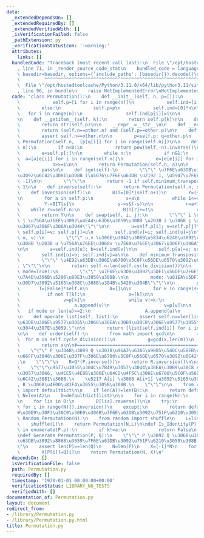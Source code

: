 ```yaml
---
data:
  _extendedDependsOn: []
  _extendedRequiredBy: []
  _extendedVerifiedWith: []
  _isVerificationFailed: false
  _pathExtension: py
  _verificationStatusIcon: ':warning:'
  attributes:
    links: []
  bundledCode: "Traceback (most recent call last):\n  File \"/opt/hostedtoolcache/Python/3.11.0/x64/lib/python3.11/site-packages/onlinejudge_verify/documentation/build.py\"\
    , line 71, in _render_source_code_stat\n    bundled_code = language.bundle(stat.path,\
    \ basedir=basedir, options={'include_paths': [basedir]}).decode()\n          \
    \         ^^^^^^^^^^^^^^^^^^^^^^^^^^^^^^^^^^^^^^^^^^^^^^^^^^^^^^^^^^^^^^^^^^^^^^^^^^^^^^^^^\n\
    \  File \"/opt/hostedtoolcache/Python/3.11.0/x64/lib/python3.11/site-packages/onlinejudge_verify/languages/python.py\"\
    , line 96, in bundle\n    raise NotImplementedError\nNotImplementedError\n"
  code: "class Permutation():\n    def __init__(self, n, p=[]):\n        if p==[]:\n\
    \            self.p=[i for i in range(n)]\n            self.ind=[i for i in range(n)]\n\
    \        else:\n            self.p=p\n            self.ind=[0]*n\n\n         \
    \   for i in range(n):\n                self.ind[p[i]]=i\n\n        self.n=n\n\
    \n    def __getitem__(self, k):\n        return self.p[k]\n\n    def __str__(self):\n\
    \        return str(self.p)\n\n    __repr__=__str__\n\n    def __eq__(self,other):\n\
    \        return (self.n==other.n) and (self.p==other.p)\n\n    def __mul__(self,other):\n\
    \        assert self.n==other.n\n\n        p=self.p; q=other.p\n        return\
    \ Permutation(self.n,  [p[q[i]] for i in range(self.n)])\n\n    def __pow__(self,\
    \ n):\n        if n<0:\n            return pow(self,-n).inverse()\n\n        a=list(range(self.n))\n\
    \        e=self.p[:]\n\n        while n:\n            if n&1:\n              \
    \  a=[a[e[i]] for i in range(self.n)]\n            e=[e[e[i]] for i in range(self.n)]\n\
    \            n>>=1\n\n        return Permutation(self.n, a)\n\n    def __truediv__(self,other):\n\
    \        pass\n\n    def sgn(self):\n        \"\"\" \u7F6E\u63DB\u306E\u7B26\u53F7\
    \u3092\u6C42\u3081\u308B (\u5076\u7F6E\u63DB \u2192 1, \u5947\u7F6E\u63DB \u2192\
    \ -1)\n\n        \"\"\"\n        return -1 if self.minimum_transposition()%2 else\
    \ 1\n\n    def inverse(self):\n        return Permutation(self.n, self.ind)\n\n\
    \    def inversion(self):\n        BIT=[0]*(self.n+1)\n        Y=(self.n*(self.n-1))//2\n\
    \n        for a in self.p:\n            s=a\n            while 1<=s:\n       \
    \         Y-=BIT[s]\n                s-=s&(-s)\n\n            r=a+1\n        \
    \    while r<=self.n:\n                BIT[r]+=1\n                r+=r&(-r)\n\
    \        return Y\n\n    def swap(self, i, j):\n        \"\"\" i \u756A\u76EE\u3068\
    \ j \u756A\u76EE\u3092\u4EA4\u63DB\u3059\u308B \u203B i \u3068 j \u3092\u4EA4\u63DB\
    \u3067\u306F\u306A\u3044\"\"\"\n\n        u=self.p[i]; v=self.p[j]\n\n       \
    \ self.p[i]=v; self.p[j]=u\n        self.ind[v]=i; self.ind[u]=j\n\n    def transposition(self,\
    \ u, v):\n        \"\"\" u,v \u306E\u3042\u308B\u5834\u6240\u3092\u4EA4\u63DB\u3059\
    \u308B \u203B u \u756A\u76EE\u3068v \u756A\u76EE\u3067\u306F\u306A\u3044\"\"\"\
    \n\n        a=self.ind[u]; b=self.ind[v]\n\n        self.p[a]=v; self.p[b]=u\n\
    \        self.ind[u]=b; self.ind[v]=a\n\n    def minimum_transposition(self):\n\
    \        \"\"\" \u4E92\u63DB\u306E\u6700\u5C0F\u56DE\u6570\u3092\u6C42\u3081\u308B\
    . \"\"\"\n\n        return self.n-len(self.cycle_division())\n\n    def cycle_division(self,\
    \ mode=True):\n        \"\"\" \u7F6E\u63DB\u3092\u5DE1\u56DE\u7F6E\u63DB\u306E\
    \u7A4D\u306B\u5206\u89E3\u3059\u308B.\n\n        mode: \u81EA\u5DF1\u30EB\u30FC\
    \u30D7\u3092\u5165\u308C\u308B\u304B\u5426\u304B\"\"\"\n\n        p=self.p\n \
    \       T=[False]*self.n\n        A=[]\n\n        for k in range(self.n):\n  \
    \          if not T[k]:\n                a=[k]\n\n                T[k]=True\n\
    \                v=p[k]\n                while v!=k:\n                    T[v]=True\n\
    \                    a.append(v)\n                    v=p[v]\n\n             \
    \   if mode or len(a)>=2:\n                    A.append(a)\n        return A\n\
    \n    def operate_list(self, list):\n        assert self.n==len(list),\"\u7F6E\
    \u63DB\u306E\u9577\u3055\u3068\u30EA\u30B9\u30C8\u306E\u9577\u3055\u304C\u9055\
    \u3044\u307E\u3059.\"\n\n        return [list[self.ind[i]] for i in range(self.n)]\n\
    \n\n    def order(self):\n        from math import gcd\n\n        x=1\n      \
    \  for m in self.cycle_division():\n            g=gcd(x,len(m))\n            x=(x//g)*len(m)\n\
    \        return x\n\n#=================================================\ndef Permutation_Inversion(P,Q):\n\
    \    \"\"\" P \u304B\u3089 Q \u3078\u96A3\u63A5\u9805\u540C\u58EB\u306E\u5165\u308C\
    \u66FF\u3048\u306E\u307F\u306E\u6700\u5C0F\u56DE\u6570\u3092\u6C42\u3081\u308B\
    .\n    \"\"\"\n    R=Q*(P.inverse())\n    return R.inversion()\n\ndef List_Inversion(A,B,default=-1):\n\
    \    \"\"\"\u9577\u3055\u304C\u7B49\u3057\u3044\u30EA\u30B9\u30C8 A,B \u306B\u5BFE\
    \u3057\u3066, \u4EE5\u4E0B\u306E\u64CD\u4F5C\u306E\u6700\u5C0F\u56DE\u6570\u3092\
    \u6C42\u3081\u308B.\n    \u5217 A[i] \u3068 A[i+1] \u3092\u5165\u308C\u66FF\u3048\
    , B \u3068\u4E00\u81F4\u3055\u305B\u308B.\n    \"\"\"\n\n    from collections\
    \ import defaultdict\n\n    if len(A)!=len(B):\n        return default\n\n   \
    \ N=len(A)\n    D=defaultdict(list)\n\n    for i in range(N):\n        D[A[i]].append(i)\n\
    \n    for lis in D:\n        D[lis].reverse()\n\n    try:\n        return Permutation(N,[D[B[i]].pop()\
    \ for i in range(N)]).inversion()\n    except:\n        return default\n\n#=================================================\n\
    #\u30E9\u30F3\u30C0\u30E0\u306B\u7F6E\u63DB\u3092\u751F\u6210\u3059\u308B.\ndef\
    \ Random_Permutation(N):\n    from random import shuffle\n    L=list(range(N))\n\
    \    shuffle(L)\n    return Permutation(N,L)\n\ndef Is_Identity(P):\n    for k,a\
    \ in enumerate(P.p):\n        if k!=a:\n            return False\n    return True\n\
    \ndef Generate_Permutation(P, Q):\n    \"\"\" P \u3092 Q \u306B\u3059\u308B\u5909\
    \u63DB\u3092\u8868\u3059\u7F6E\u63DB\u3092\u751F\u6210\u3059\u308B.\n\n    \"\"\
    \"\n    assert len(P)==len(Q)\n    N=len(P)\n    X=[-1]*N\n    for i in range(N):\n\
    \        X[P[i]]=Q[i]\n    return Permutation(N, X)\n"
  dependsOn: []
  isVerificationFile: false
  path: Permutation.py
  requiredBy: []
  timestamp: '1970-01-01 00:00:00+00:00'
  verificationStatus: LIBRARY_NO_TESTS
  verifiedWith: []
documentation_of: Permutation.py
layout: document
redirect_from:
- /library/Permutation.py
- /library/Permutation.py.html
title: Permutation.py
---
```

